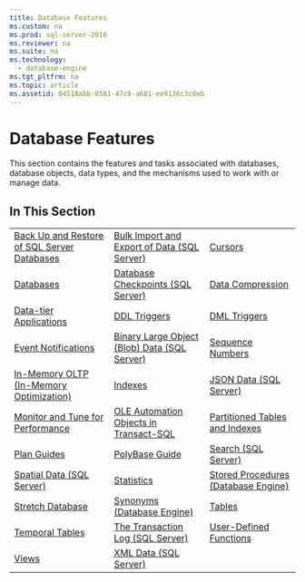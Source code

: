 ```yaml
---
title: Database Features
ms.custom: na
ms.prod: sql-server-2016
ms.reviewer: na
ms.suite: na
ms.technology: 
  - database-engine
ms.tgt_pltfrm: na
ms.topic: article
ms.assetid: 04518abb-8581-47c8-a601-ee9136c3c0eb
---
```

# Database Features
  This section contains the features and tasks associated with databases, database objects, data types, and the mechanisms used to work with or manage data.  
  
## In This Section  
  
||||  
|-|-|-|  
|[Back Up and Restore of SQL Server Databases](../../Topics/TopicNameNotContainA/Back-Up-and-Restore-of-SQL-Server-Databases.md)|[Bulk Import and Export of Data &#40;SQL Server&#41;](../../Topics/TopicNameNotContainA/Bulk-Import-and-Export-of-Data--SQL-Server-.md)|[Cursors](../../Topics/TopicNameNotContainA/Cursors.md)|  
|[Databases](../../Topics/TopicNameNotContainA/Databases.md)|[Database Checkpoints &#40;SQL Server&#41;](../../Topics/TopicNameNotContainA/Database-Checkpoints--SQL-Server-.md)|[Data Compression](../../Topics/TopicNameNotContainA/Data-Compression.md)|  
|[Data-tier Applications](../../Topics/TopicNameNotContainA/Data-tier-Applications.md)|[DDL Triggers](../../Topics/TopicNameNotContainA/DDL-Triggers.md)|[DML Triggers](../../Topics/TopicNameNotContainA/DML-Triggers.md)|  
|[Event Notifications](../../Topics/TopicNameNotContainA/Event-Notifications.md)|[Binary Large Object &#40;Blob&#41; Data &#40;SQL Server&#41;](../../Topics/TopicNameNotContainA/Binary-Large-Object--Blob--Data--SQL-Server-.md)|[Sequence Numbers](../../Topics/TopicNameNotContainA/Sequence-Numbers.md)|  
|[In-Memory OLTP &#40;In-Memory Optimization&#41;](../../Topics/TopicNameNotContainA/In-Memory-OLTP--In-Memory-Optimization-.md)|[Indexes](../../Topics/TopicNameNotContainA/Indexes.md)|[JSON Data &#40;SQL Server&#41;](../../Topics/TopicNameNotContainA/JSON-Data--SQL-Server-.md)|  
|[Monitor and Tune for Performance](../../Topics/TopicNameNotContainA/Monitor-and-Tune-for-Performance.md)|[OLE Automation Objects in Transact-SQL](../../Topics/TopicNameNotContainA/OLE-Automation-Objects-in-Transact-SQL.md)|[Partitioned Tables and Indexes](../../Topics/TopicNameNotContainA/Partitioned-Tables-and-Indexes.md)|  
|[Plan Guides](../../Topics/TopicNameNotContainA/Plan-Guides.md)|[PolyBase Guide](../../Topics/TopicNameNotContainA/PolyBase-Guide.md)|[Search &#40;SQL Server&#41;](../../Topics/TopicNameNotContainA/Search--SQL-Server-.md)|  
|[Spatial Data &#40;SQL Server&#41;](../../Topics/TopicNameNotContainA/Spatial-Data--SQL-Server-.md)|[Statistics](../../Topics/TopicNameNotContainA/Statistics.md)|[Stored Procedures &#40;Database Engine&#41;](../../Topics/TopicNameNotContainA/Stored-Procedures--Database-Engine-.md)|  
|[Stretch Database](../../Topics/TopicNameNotContainA/Stretch-Database.md)|[Synonyms &#40;Database Engine&#41;](../../Topics/TopicNameNotContainA/Synonyms--Database-Engine-.md)|[Tables](../../Topics/TopicNameNotContainA/Tables.md)|  
|[Temporal Tables](../../Topics/TopicNameNotContainA/Temporal-Tables.md)|[The Transaction Log &#40;SQL Server&#41;](../../Topics/TopicNameNotContainA/The-Transaction-Log--SQL-Server-.md)|[User-Defined Functions](../../Topics/TopicNameNotContainA/User-Defined-Functions.md)|  
|[Views](../../Topics/TopicNameNotContainA/Views.md)|[XML Data &#40;SQL Server&#41;](../../Topics/TopicNameNotContainA/XML-Data--SQL-Server-.md)||  
  
  